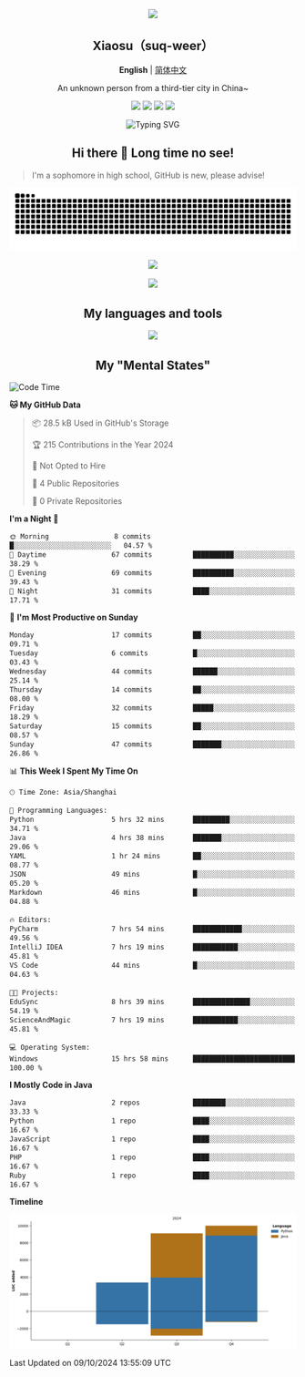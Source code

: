 <p align="center"><img src="https://avatars.githubusercontent.com/u/73773879?v=4" width="200px" /></p>
<h2 align=center>Xiaosu（suq-weer）</h2>

<p align=center><b>English</b> | <a href="https://github.com/suq-weer/suq-weer/blob/main/README_zh.md/">简体中文</a></p>

<p align=center>An unknown person from a third-tier city in China~</p>

<p align="center">
<a href="https://xiaosuoaa.top"><img src="https://img.shields.io/badge/Blog-Click_here-blue" /></a>
<img src="https://img.shields.io/badge/Love-Minecraft-green" />
<img src="https://img.shields.io/badge/Now_study-On_school-red">
<img src="https://komarev.com/ghpvc/?username=suq-weer&color=4a92cb">
</p>

<p align="center"><img src="https://readme-typing-svg.demolab.com?font=ZCOOL+KuaiLe&size=23&duration=3000&pause=1000&color=4A92CB&center=true&repeat=true&random=true&width=435&lines=Hi+bro!+Nice+to+meet+you!;%E5%BF%BD%E5%A6%82%E4%B8%80%E5%A4%9C%E6%98%A5%E9%A3%8E%E6%9D%A5%EF%BC%8C%E5%8D%83%E6%A0%91%E4%B8%87%E6%A0%91%E6%A2%A8%E8%8A%B1%E5%BC%80%E3%80%82;Hi%EF%BC%81%E5%88%AB%E6%9D%A5%E6%97%A0%E6%81%99%E5%95%8A%EF%BC%81;%E8%90%BD%E9%9C%9E%E4%B8%8E%E5%AD%A4%E9%B9%9C%E9%BD%90%E9%A3%9E%EF%BC%8C%E7%A7%8B%E6%B0%B4%E5%85%B1%E9%95%BF%E5%A4%A9%E4%B8%80%E8%89%B2%E3%80%82;%E5%90%9B%E4%B8%8D%E8%A7%81%EF%BC%8C%E9%BB%84%E6%B2%B3%E4%B9%8B%E6%B0%B4%E5%A4%A9%E4%B8%8A%E6%9D%A5%EF%BC%8C%E5%A5%94%E6%B5%81%E5%88%B0%E6%B5%B7%E4%B8%8D%E5%A4%8D%E5%9B%9E%E3%80%82;%E5%90%9B%E4%B8%8D%E8%A7%81%EF%BC%8C%E9%AB%98%E5%A0%82%E6%98%8E%E9%95%9C%E6%82%B2%E7%99%BD%E5%8F%91%EF%BC%8C%E6%9C%9D%E5%A6%82%E9%9D%92%E4%B8%9D%E6%9A%AE%E6%88%90%E9%9B%AA%E3%80%82;The+Cake+is+a+lie.;%E4%BD%A0%E5%A5%BD%EF%BC%81%E4%B8%96%E7%95%8C%EF%BC%81;Do+you+play+Minecraft%3F" alt="Typing SVG" /></p>

<h2 align=center>Hi there 👋 Long time no see!</h2>

>I'm a sophomore in high school, GitHub is new, please advise!

<picture>
  <source media="(prefers-color-scheme: dark)" srcset="https://raw.githubusercontent.com/suq-weer/suq-weer/output/github-snake-dark.svg">
  <source media="(prefers-color-scheme: light)" srcset="https://raw.githubusercontent.com/suq-weer/suq-weer/output/github-snake.svg">
  <img alt="github contribution grid snake animation" src="https://raw.githubusercontent.com/suq-weer/suq-weer/output/github-snake.svg">
</picture>

<p align="center"><img src="https://github-readme-stats.vercel.app/api?username=suq-weer&show_icons=true&theme=catppuccin_mocha" /></p>

<p align="center"><img src="https://streak-stats.demolab.com/?user=suq-weer&theme=catppuccin-mocha" /></p>

<h2 align=center>My languages and tools</h2>

<p align="center"><img src="https://skillicons.dev/icons?theme=dark&perline=9&i=anaconda,cpp,cloudflare,css,git,gradle,godot,html,htmx,idea,java,js,latex,linux,mysql,neovim,nginx,nodejs,npm,php,py,pycharm,qt,sqlite,ts,vim,vscode,vue,windows,wordpress,visualstudio,ubuntu,github,powershell,md,githubactions,debian/" /></p>

<h2 align=center>My "Mental States"</h2>

<!--START_SECTION:waka-->
![Code Time](http://img.shields.io/badge/Code%20Time-46%20hrs%2013%20mins-blue)

**🐱 My GitHub Data** 

> 📦 28.5 kB Used in GitHub's Storage 
 > 
> 🏆 215 Contributions in the Year 2024
 > 
> 🚫 Not Opted to Hire
 > 
> 📜 4 Public Repositories 
 > 
> 🔑 0 Private Repositories 
 > 
**I'm a Night 🦉** 

```text
🌞 Morning                8 commits           █░░░░░░░░░░░░░░░░░░░░░░░░   04.57 % 
🌆 Daytime                67 commits          ██████████░░░░░░░░░░░░░░░   38.29 % 
🌃 Evening                69 commits          ██████████░░░░░░░░░░░░░░░   39.43 % 
🌙 Night                  31 commits          ████░░░░░░░░░░░░░░░░░░░░░   17.71 % 
```
📅 **I'm Most Productive on Sunday** 

```text
Monday                   17 commits          ██░░░░░░░░░░░░░░░░░░░░░░░   09.71 % 
Tuesday                  6 commits           █░░░░░░░░░░░░░░░░░░░░░░░░   03.43 % 
Wednesday                44 commits          ██████░░░░░░░░░░░░░░░░░░░   25.14 % 
Thursday                 14 commits          ██░░░░░░░░░░░░░░░░░░░░░░░   08.00 % 
Friday                   32 commits          █████░░░░░░░░░░░░░░░░░░░░   18.29 % 
Saturday                 15 commits          ██░░░░░░░░░░░░░░░░░░░░░░░   08.57 % 
Sunday                   47 commits          ███████░░░░░░░░░░░░░░░░░░   26.86 % 
```


📊 **This Week I Spent My Time On** 

```text
🕑︎ Time Zone: Asia/Shanghai

💬 Programming Languages: 
Python                   5 hrs 32 mins       █████████░░░░░░░░░░░░░░░░   34.71 % 
Java                     4 hrs 38 mins       ███████░░░░░░░░░░░░░░░░░░   29.06 % 
YAML                     1 hr 24 mins        ██░░░░░░░░░░░░░░░░░░░░░░░   08.77 % 
JSON                     49 mins             █░░░░░░░░░░░░░░░░░░░░░░░░   05.20 % 
Markdown                 46 mins             █░░░░░░░░░░░░░░░░░░░░░░░░   04.88 % 

🔥 Editors: 
PyCharm                  7 hrs 54 mins       ████████████░░░░░░░░░░░░░   49.56 % 
IntelliJ IDEA            7 hrs 19 mins       ███████████░░░░░░░░░░░░░░   45.81 % 
VS Code                  44 mins             █░░░░░░░░░░░░░░░░░░░░░░░░   04.63 % 

🐱‍💻 Projects: 
EduSync                  8 hrs 39 mins       ██████████████░░░░░░░░░░░   54.19 % 
ScienceAndMagic          7 hrs 19 mins       ███████████░░░░░░░░░░░░░░   45.81 % 

💻 Operating System: 
Windows                  15 hrs 58 mins      █████████████████████████   100.00 % 
```

**I Mostly Code in Java** 

```text
Java                     2 repos             ████████░░░░░░░░░░░░░░░░░   33.33 % 
Python                   1 repo              ████░░░░░░░░░░░░░░░░░░░░░   16.67 % 
JavaScript               1 repo              ████░░░░░░░░░░░░░░░░░░░░░   16.67 % 
PHP                      1 repo              ████░░░░░░░░░░░░░░░░░░░░░   16.67 % 
Ruby                     1 repo              ████░░░░░░░░░░░░░░░░░░░░░   16.67 % 
```



**Timeline**

![Lines of Code chart](https://raw.githubusercontent.com/suq-weer/suq-weer/main/assets/bar_graph.png)


 Last Updated on 09/10/2024 13:55:09 UTC
<!--END_SECTION:waka-->
